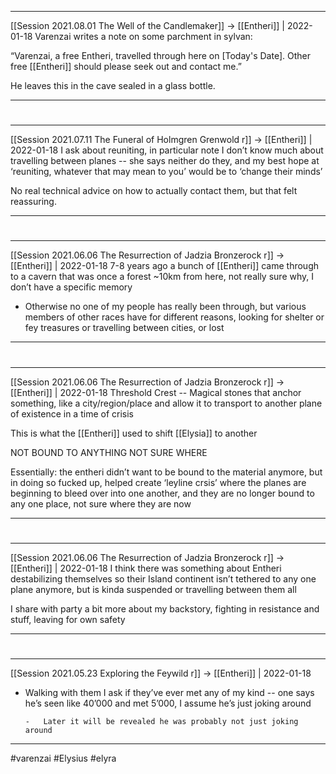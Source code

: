 

---

[[Session 2021.08.01 The Well of the Candlemaker]] -> [[Entheri]] | 2022-01-18
Varenzai writes a note on some parchment in sylvan:

“Varenzai, a free Entheri, travelled through here on [Today's Date]. Other free [[Entheri]] should please seek out and contact me.”

He leaves this in the cave sealed in a glass bottle.

---


#
---

[[Session 2021.07.11 The Funeral of Holmgren Grenwold r]] -> [[Entheri]] | 2022-01-18
I ask about reuniting, in particular note I don’t know much about travelling between planes -- she says neither do they, and my best hope at ‘reuniting, whatever that may mean to you’ would be to ‘change their minds’

No real technical advice on how to actually contact them, but that felt reassuring.

---


#
---

[[Session 2021.06.06 The Resurrection of Jadzia Bronzerock r]] -> [[Entheri]] | 2022-01-18
7-8 years ago a bunch of [[Entheri]] came through to a cavern that was once a forest ~10km from here, not really sure why, I don’t have a specific memory
    
-   Otherwise no one of my people has really been through, but various members of other races have for different reasons, looking for shelter or fey treasures or travelling between cities, or lost

---


#
---

[[Session 2021.06.06 The Resurrection of Jadzia Bronzerock r]] -> [[Entheri]] | 2022-01-18
Threshold Crest -- Magical stones that anchor something, like a city/region/place and allow it to transport to another plane of existence in a time of crisis

This is what the [[Entheri]] used to shift [[Elysia]] to another

NOT BOUND TO ANYTHING NOT SURE WHERE

Essentially: the entheri didn’t want to be bound to the material anymore, but in doing so fucked up, helped create ‘leyline crsis’ where the planes are beginning to bleed over into one another, and they are no longer bound to any one place, not sure where they are now

---


#
---

[[Session 2021.06.06 The Resurrection of Jadzia Bronzerock r]] -> [[Entheri]] | 2022-01-18
I think there was something about Entheri destabilizing themselves so their Island continent isn’t tethered to any one plane anymore, but is kinda suspended or travelling between them all

I share with party a bit more about my backstory, fighting in resistance and stuff, leaving for own safety

---


#
---

[[Session 2021.05.23 Exploring the Feywild r]] -> [[Entheri]] | 2022-01-18
-   Walking with them I ask if they’ve ever met any of my kind -- one says he’s seen like 40’000 and met 5’000, I assume he’s just joking around
        
        -   Later it will be revealed he was probably not just joking around

---

#varenzai #Elysius #elyra